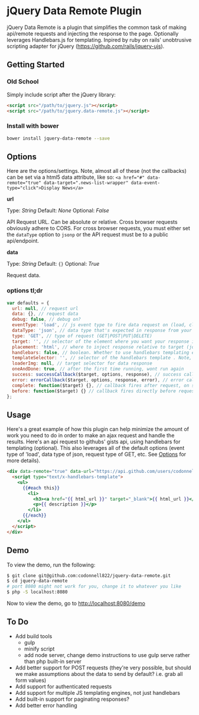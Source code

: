 # jQuery Data Remote Plugin

jQuery Data Remote is a plugin that simplifies the common task of making api/remote requests and injecting the response to the page. Optionally leverages Handlebars.js for templating. Inpired by ruby on rails' unobtrusive scripting adapter for jQuery (https://github.com/rails/jquery-ujs).

## Getting Started

### Old School

Simply include script after the jQuery library:

```html
<script src="/path/to/jquery.js"></script>
<script src="/path/to/jquery.data-remote.js"></script>
```

### Install with bower

```sh
bower install jquery-data-remote --save
```

## Options

Here are the options/settings. Note, almost all of these (not the callbacks) can be set via a html5 data attribute, like so: `<a href="#" data-remote="true" data-target=".news-list-wrapper" data-event-type="click">Display News</a>`

**url**

Type: *String*
Default: *None*
Optional: *False*

API Request URL. Can be absolute or relative. Cross browser requests obviously adhere to CORS. For cross browser requests, you must either set the `dataType` option to `jsonp` or the API request must be to a public api/endpoint.

**data**

Type: *String*
Default: `{}`
Optional: *True*

Request data.

### options tl;dr

```js
var defaults = {
  url: null, // request url
  data: {}, // request data
  debug: false, // debug on?
  eventType: 'load', // js event type to fire data request on (load, click, submit, mouseover, etc.)
  dataType: 'json', // data type that's expected in response from your request
  type: 'GET', // type of request (GET|POST|PUT|DELETE)
  target: '', // selector of the element where you want your response injected
  placement: 'html', // where to inject response relative to target (jquery DOM insertion methods <html|append|prepend|before|after>)
  handlebars: false, // boolean. Whether to use handlebars templating engine
  templateSelector: '', // selector of the handlebars template . Note, by default it will look inside target
  loaderImg: null, // target selector for data response
  oneAndDone: true, // after the first time running, wont run again
  success: successCallback($target, options, response), // success callback
  error: errorCallback($target, options, response, error), // error callback
  complete: function($target) {}, // callback fires after request, on success or error
  before: function($target) {} // callback fires directly before request
};
```

## Usage

Here's a great example of how this plugin can help minimize the amount of work you need to do in order to make an ajax request and handle the results. Here's an api request to githubs' gists api, using handlebars for templating (optional). This also leverages all of the default options (event type of 'load', data type of json, request type of GET, etc. See [Options](#options) for more details).

```html
<div data-remote="true" data-url="https://api.github.com/users/codonnell822/gists">
  <script type="text/x-handlebars-template">
    <ul>
      {{#each this}}
        <li>
          <h3><a href="{{ html_url }}" target="_blank">{{ html_url }}</a></h3>
          <p>{{ description }}</p>
        </li>
      {{/each}}
    </ul>
  </script>
</div>
```

## Demo

To view the demo, run the following:

```sh
$ git clone git@github.com:codonnell822/jquery-data-remote.git
$ cd jquery-data-remote
# port 8080 might not work for you, change it to whatever you like
$ php -S localhost:8080
```

Now to view the demo, go to [http://localhost:8080/demo](http://localhost:8080/demo)

## To Do

* Add build tools
    - gulp
    - minify script
    - add node server, change demo instructions to use gulp serve rather than php built-in server
* Add better support for POST requests (they're very possible, but should we make assumptions about the data to send by default? i.e. grab all form values)
* Add support for authenticated requests
* Add support for multiple JS templating engines, not just handlebars
* Add built-in support for paginating responses?
* Add better error handling
